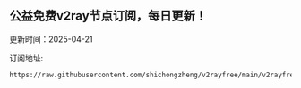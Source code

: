 ## 公益免费v2ray节点订阅，每日更新！
更新时间：2025-04-21

订阅地址:
```
https://raw.githubusercontent.com/shichongzheng/v2rayfree/main/v2rayfree
```
